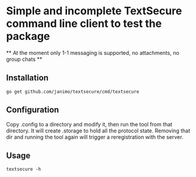 # Simple and incomplete TextSecure command line client to test the package

** At the moment only 1-1 messaging is supported, no attachments, no group chats **

Installation
------------

    go get github.com/janimo/textsecure/cmd/textsecure

Configuration
-------------

Copy .config to a directory and modify it, then run the tool from that directory.
It will create .storage to hold all the protocol state. Removing that dir and running
the tool again will trigger a reregistration with the server.

Usage
-----

    textsecure -h

